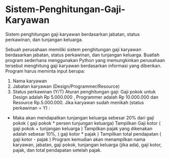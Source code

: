 # Sistem-Penghitungan-Gaji-Karyawan
Sistem penghitungan gaji karyawan berdasarkan jabatan, status perkawinan, dan tunjangan keluarga.

Sebuah perusahaan memiliki sistem penghitungan gaji karyawan berdasarkan jabatan, status perkawinan, dan tunjangan
keluarga. Buatlah program sederhana menggunakan Python yang memungkinkan perusahaan tersebut menghitung gaji
karyawan berdasarkan informasi yang diberikan.
Program harus meminta input berupa:
1. Nama karyawan
2. Jabatan karyawan (Design/Programmer/Resource)
3. Status perkawinan (Y/T)
Aturan penghitungan gaji:
Gaji pokok untuk Design adalah Rp 5.000.000 , Programmer adalah Rp 10.000.000 dan Resource Rp.5.000.000.
Jika karyawan sudah menikah (status perkawinan = Y) :
- Maka akan mendapatkan tunjangan keluarga sebesar 20% dari gaji pokok ( gaji pokok * persen tunjungan keluarga)
Tampilkan Gaji kotor ( gaji pokok + tunjangan keluarga )
Tampilkan pajak yang dikenakan adalah sebesar 10%, ( gaji kotor * pajak )
Tampilkan total pendapatan ( gaji kotor - pajak )
Program kemudian akan menampilkan nama karyawan, jabatan, gaji pokok, tunjangan keluarga (jika ada), gaji kotor, pajak,
dan total pendapatan setelah pajak.
